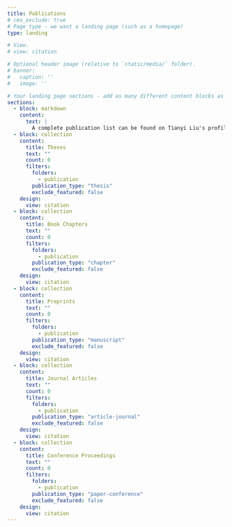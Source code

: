 ```yaml
---
title: Publications
# cms_exclude: true
# Page type - we want a landing page (such as a homepage)
type: landing

# View.
# view: citation

# Optional header image (relative to `static/media/` folder).
# banner:
#   caption: ''
#   image: ''

# Your landing page sections - add as many different content blocks as you like
sections:
  - block: markdown
    content:
      text: |
        A complete publication list can be found on Tianyi Liu's profiles in [Google Scholar](https://scholar.google.com/citations?user=SAJ8bL8AAAAJ&hl=en) and [Research Gate](https://www.researchgate.net/profile/Tianyi-Liu-3).
  - block: collection
    content:
      title: Theses
      text: ""
      count: 0
      filters:
        folders:
          - publication
        publication_type: "thesis"
        exclude_featured: false
    design:
      view: citation
  - block: collection
    content:
      title: Book Chapters
      text: ""
      count: 0
      filters:
        folders:
          - publication
        publication_type: "chapter"
        exclude_featured: false
    design:
      view: citation
  - block: collection
    content:
      title: Preprints
      text: ""
      count: 0
      filters:
        folders:
          - publication
        publication_type: "manuscript"
        exclude_featured: false
    design:
      view: citation
  - block: collection
    content:
      title: Journal Articles
      text: ""
      count: 0
      filters:
        folders:
          - publication
        publication_type: "article-journal"
        exclude_featured: false
    design:
      view: citation
  - block: collection
    content:
      title: Conference Proceedings
      text: ""
      count: 0
      filters:
        folders:
          - publication
        publication_type: "paper-conference"
        exclude_featured: false
    design:
      view: citation
---
```

